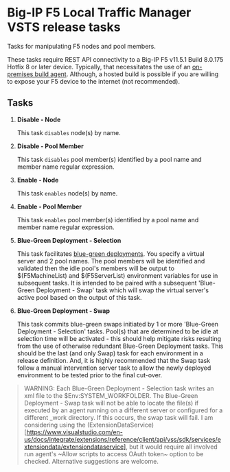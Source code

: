 # Big-IP F5 Local Traffic Manager VSTS release tasks
Tasks for manipulating F5 nodes and pool members.

These tasks require REST API connectivity to a Big-IP F5 v11.5.1 Build 8.0.175 Hotfix 8 or later device.  Typically, that necessitates the use of an [on-premises build agent](https://www.visualstudio.com/en-us/docs/build/admin/agents/v2-windows).  Although, a hosted build is possible if you are willing to expose your F5 device to the internet (not recommended).

## Tasks
1. **Disable - Node**

   This task `disables` node(s) by name.

1. **Disable - Pool Member**

   This task `disables` pool member(s) identified by a pool name and member name regular expression.

1. **Enable - Node**

   This task `enables` node(s) by name.

1. **Enable - Pool Member**
    
   This task `enables` pool member(s) identified by a pool name and member name regular expression.

1. **Blue-Green Deployment - Selection**

   This task facilitates [blue-green deployments](https://martinfowler.com/bliki/BlueGreenDeployment.html).  You specify a virtual server and 2 pool names.  The pool members will be identified and validated then the idle pool's members will be output to $(F5MachineList) and $(F5ServerList) environment variables for use in subsequent tasks.  It is intended to be paired with a subsequent 'Blue-Green Deployment - Swap' task which will swap the virtual server's active pool based on the output of this task.

1. **Blue-Green Deployment - Swap**

   This task commits blue-green swaps initiated by 1 or more 'Blue-Green Deployment - Selection' tasks.  Pool(s) that are determined to be idle at selection time will be activated - this should help mitigate risks resulting from the use of otherwise redundant Blue-Green Deployment tasks.  This should be the last (and only Swap) task for each environment in a release definition.  And, it is highly recommended that the Swap task follow a manual intervention server task to allow the newly deployed environment to be tested prior to the final cut-over.
       
> WARNING: Each Blue-Green Deployment - Selection task writes an xml file to the $Env:SYSTEM_WORKFOLDER.  The Blue-Green Deployment - Swap task will not be able to locate the file(s) if executed by an agent running on a different server or configured for a different _work directory.  If this occurs, the swap task will fail.  I am considering using the (ExtensionDataService)[https://www.visualstudio.com/en-us/docs/integrate/extensions/reference/client/api/vss/sdk/services/extensiondata/extensiondataservice], but it would require all involved run agent's ~Allow scripts to access OAuth token~ option to be checked.  Alternative suggestions are welcome.